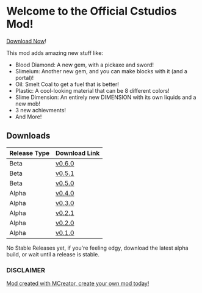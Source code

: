# Welcome to the Official Cstudios Mod!

[Download Now](#downloads)!

This mod adds amazing new stuff like:

- Blood Diamond: A new gem, with a pickaxe and sword!
- Slimeium: Another new gem, and you can make blocks with it (and a portal)!
- Oil: Smelt Coal to get a fuel that is better!
- Plastic: A cool-looking material that can be 8 different colors!
- Slime Dimension: An entirely new DIMENSION with its own liquids and a new mob!
- 3 new achievments!
- And More!

## Downloads

Release Type | Download Link
----------|---------
Beta | [v0.6.0](https://github.com/TeamCstudios/CStudiosMod/releases/tag/0.6.0)
Beta | [v0.5.1](https://github.com/TeamCstudios/CStudiosMod/releases/tag/0.5.1)
Beta | [v0.5.0](https://github.com/TeamCstudios/CStudiosMod/releases/tag/0.5.0)
Alpha | [v0.4.0](https://github.com/TeamCstudios/CStudiosMod/releases/tag/0.4.0)
Alpha | [v0.3.0](https://github.com/TeamCstudios/CStudiosMod/releases/tag/0.3.0)
Alpha | [v0.2.1](https://github.com/TeamCstudios/CStudiosMod/releases/tag/0.2.1)
Alpha | [v0.2.0](https://github.com/TeamCstudios/CStudiosMod/releases/tag/0.2.0)
Alpha | [v0.1.0](https://github.com/TeamCstudios/CStudiosMod/releases/tag/0.1.0)

No Stable Releases yet, if you're feeling edgy, download the latest alpha build, or wait until a release is stable.

### DISCLAIMER
[Mod created with MCreator, create your own mod today!](https://mcreator.pylo.co/)
